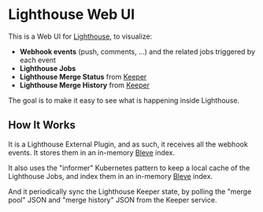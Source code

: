 # Lighthouse Web UI

This is a Web UI for [Lighthouse](https://github.com/jenkins-x/lighthouse), to visualize:
- **Webhook events** (push, comments, ...) and the related jobs triggered by each event
- **Lighthouse Jobs**
- **Lighthouse Merge Status** from [Keeper](https://github.com/jenkins-x/lighthouse/tree/main/pkg/keeper)
- **Lighthouse Merge History** from [Keeper](https://github.com/jenkins-x/lighthouse/tree/main/pkg/keeper)

The goal is to make it easy to see what is happening inside Lighthouse.

## How It Works

It is a Lighthouse External Plugin, and as such, it receives all the webhook events. It stores them in an in-memory [Bleve](http://blevesearch.com/) index.

It also uses the "informer" Kubernetes pattern to keep a local cache of the Lighthouse Jobs, and index them in an in-memory [Bleve](http://blevesearch.com/) index.

And it periodically sync the Lighthouse Keeper state, by polling the "merge pool" JSON and "merge history" JSON from the Keeper service.
